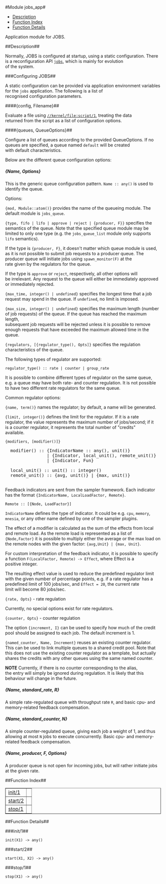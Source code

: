 

#Module jobs_app#
* [Description](#description)
* [Function Index](#index)
* [Function Details](#functions)


Application module for JOBS.

<a name="description"></a>

##Description##


  Normally, JOBS is configured at startup, using a static configuration.
There is a reconfiguration API [`jobs`](jobs.md), which is mainly for evolution  
of the system.



###<a name="Configuring_JOBS">Configuring JOBS</a>##



A static configuration can be provided via application environment
variables for the `jobs` application. The following is a list of  
recognised configuration parameters.



####<a name="{config,_Filename}">{config, Filename}</a>##



Evaluate a file using [`//kernel/file:script/1`](/Users/jlouis/Projects/kernel/doc/file.md#script-1), treating the data  
returned from the script as a list of configuration options.



####<a name="{queues,_QueueOptions}">{queues, QueueOptions}</a>##



Configure a list of queues according to the provided QueueOptions.
If no queues are specified, a queue named `default` will be created  
with default characteristics.



Below are the different queue configuration options:


<h5><a name="{Name,_Options}">{Name, Options}</a></h5>



This is the generic queue configuration pattern.
`Name :: any()` is used to identify the queue.



Options:



`{mod, Module::atom()}` provides the name of the queueing module.
The default module is `jobs_queue`.



`{type, fifo | lifo | approve | reject | {producer, F}}`
specifies the semantics of the queue. Note that the specified queue module
may be limited to only one type (e.g. the `jobs_queue_list` module only
supports `lifo` semantics).



If the type is `{producer, F}`, it doesn't matter which queue module is
used, as it is not possible to submit job requests to a producer queue.
The producer queue will initiate jobs using `spawn_monitor(F)` at the  
rate given by the regulators for the queue.



If the type is `approve` or `reject`, respectively, all other options will  
be irrelevant. Any request to the queue will either be immediately approved  
or immediately rejected.



`{max_time, integer() | undefined}` specifies the longest time that a job
request may spend in the queue. If `undefined`, no limit is imposed.



`{max_size, integer() | undefined}` specifies the maximum length (number  
of job requests) of the queue. If the queue has reached the maximum length,  
subsequent job requests will be rejected unless it is possible to remove  
enough requests that have exceeded the maximum allowed time in the queue.



`{regulators, [{regulator_type(), Opts]}` specifies the regulation  
characteristics of the queue.



The following types of regulator are supported:



`regulator_type() :: rate | counter | group_rate`



It is possible to combine different types of regulator on the same queue,  
e.g. a queue may have both rate- and counter regulation. It is not possible  
to have two different rate regulators for the same queue.



Common regulator options:



`{name, term()}` names the regulator; by default, a name will be generated.



`{limit, integer()}` defines the limit for the regulator. If it is a rate  
regulator, the value represents the maximum number of jobs/second; if it  
is a counter regulator, it represents the total number of "credits"  
available.



`{modifiers, [modifier()]}`

<pre>
  modifier() :: {IndicatorName :: any(), unit()}
                | {Indicator, local_unit(), remote_unit()}
                | {Indicator, Fun}
 
  local_unit() :: unit() :: integer()
  remote_unit() :: {avg, unit()} | {max, unit()}
  </pre>



Feedback indicators are sent from the sampler framework. Each indicator
has the format `{IndicatorName, LocalLoadFactor, Remote}`.



`Remote :: [{Node, LoadFactor}]`



`IndicatorName` defines the type of indicator. It could be e.g. `cpu`,
`memory`, `mnesia`, or any other name defined by one of the sampler plugins.



The effect of a modifier is calculated as the sum of the effects from local
and remote load. As the remote load is represented as a list of
`{Node,Factor}` it is possible to multiply either the average or the max
load on the remote nodes with the given factor: `{avg,Unit} | {max, Unit}`.



For custom interpretation of the feedback indicator, it is possible to
specify a function `F(LocalFactor, Remote) -> Effect`, where Effect is a  
positive integer.



The resulting effect value is used to reduce the predefined regulator limit
with the given number of percentage points, e.g. if a rate regulator has
a predefined limit of 100 jobs/sec, and `Effect = 20`, the current rate  
limit will become 80 jobs/sec.



`{rate, Opts}` - rate regulation



Currently, no special options exist for rate regulators.



`{counter, Opts}` - counter regulation



The option `{increment, I}` can be used to specify how much of the credit  
pool should be assigned to each job. The default increment is 1.



`{named_counter, Name, Increment}` reuses an existing counter regulator.  
This can be used to link multiple queues to a shared credit pool. Note that  
this does not use the existing counter regulator as a template, but actually  
shares the credits with any other queues using the same named counter.



__NOTE__ Currently, if there is no counter corresponding to the alias,  
the entry will simply be ignored during regulation. It is likely that this  
behaviour will change in the future.


<h5><a name="{Name,_standard_rate,_R}">{Name, standard_rate, R}</a></h5>



A simple rate-regulated queue with throughput rate `R`, and basic cpu- and  
memory-related feedback compensation.


<h5><a name="{Name,_standard_counter,_N}">{Name, standard_counter, N}</a></h5>



A simple counter-regulated queue, giving each job a weight of 1, and thus
allowing at most `N` jobs to execute concurrently. Basic cpu- and memory-  
related feedback compensation.


<h5><a name="{Name,_producer,_F,_Options}">{Name, producer, F, Options}</a></h5>

A producer queue is not open for incoming jobs, but will rather initiate
jobs at the given rate.<a name="index"></a>

##Function Index##


<table width="100%" border="1" cellspacing="0" cellpadding="2" summary="function index"><tr><td valign="top"><a href="#init-1">init/1</a></td><td></td></tr><tr><td valign="top"><a href="#start-2">start/2</a></td><td></td></tr><tr><td valign="top"><a href="#stop-1">stop/1</a></td><td></td></tr></table>


<a name="functions"></a>

##Function Details##

<a name="init-1"></a>

###init/1##




`init(X1) -> any()`

<a name="start-2"></a>

###start/2##




`start(X1, X2) -> any()`

<a name="stop-1"></a>

###stop/1##




`stop(X1) -> any()`

